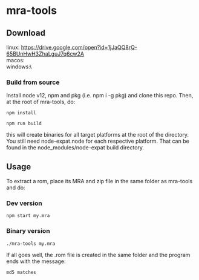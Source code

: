 # mra-tools

## Download

linux: https://drive.google.com/open?id=1jJaQQ8rQ-65BUnHwH3ZhaLguJ7q6cw2A  \
macos:\
windows:\

### Build from source
Install node v12, npm and pkg (i.e. npm i -g pkg) and clone this repo. Then, at the root of mra-tools, do:

`npm install`

`npm run build`

this will create binaries for all target platforms at the root of the directory. You still need node-expat.node for each respective platform. That can be found in the node_modules/node-expat build directory.

## Usage
To extract a rom, place its MRA and zip file in the same folder as mra-tools and do:

### Dev version
`npm start my.mra`

### Binary version
`./mra-tools my.mra`

If all goes well, the .rom file is created in the same folder and the program ends with the message:

`md5 matches`

